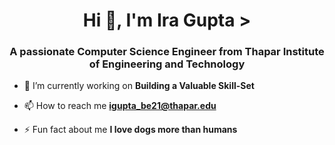 <h1 align="center">Hi 👋, I'm Ira Gupta ></h1>
<h3 align="center">A passionate Computer Science Engineer from Thapar Institute of Engineering and Technology </h3>

- 🔭 I’m currently working on **Building a Valuable Skill-Set**

- 📫 How to reach me **igupta_be21@thapar.edu**

- ⚡ Fun fact about me **I love dogs more than humans**

